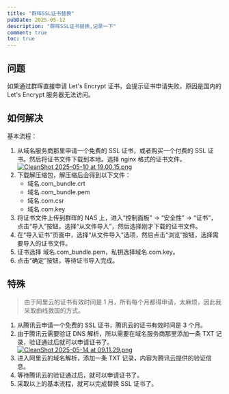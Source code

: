 ```yaml
---
title: "群晖SSL证书替换"
pubDate: 2025-05-12
description: "群晖SSL证书替换,记录一下"
comment: true
toc: true
---
```


## 问题

如果通过群晖直接申请 Let's Encrypt 证书，会提示证书申请失败，原因是国内的 Let's Encrypt 服务器无法访问。

## 如何解决

基本流程：

1. 从域名服务商那里申请一个免费的 SSL 证书，或者购买一个付费的 SSL 证书。然后将证书文件下载到本地。选择 nginx 格式的证书文件。
   [![CleanShot 2025-05-10 at 19.00.15.png](https://home.matrixpunk.com:9800/i/2025/05/17/68285df5a92ff.png)](https://home.matrixpunk.com:9800/i/2025/05/17/68285df5a92ff.png)
2. 下载解压缩包，解压缩后会得到以下文件：
   - 域名.com_bundle.crt
   - 域名.com_bundle.pem
   - 域名.com.csr
   - 域名.com.key
3. 将证书文件上传到群晖的 NAS 上，进入“控制面板” -> “安全性” -> “证书”，点击“导入”按钮，选择“从文件导入”，然后选择刚才下载的证书文件。
4. 在“导入证书”页面中，选择“从文件导入”选项，然后点击“浏览”按钮，选择需要导入的证书文件。
5. 证书选择 域名.com_bundle.pem，私钥选择域名.com.key。
6. 点击“确定”按钮，等待证书导入完成。

## 特殊

> 由于阿里云的证书有效时间是 1 月，所有每个月都得申请，太麻烦，因此我采取曲线救国的方式。

1. 从腾讯云申请一个免费的 SSL 证书，腾讯云的证书有效时间是 3 个月。
2. 由于腾讯云需要验证 DNS 解析，所以需要在域名服务商那里添加一条 TXT 记录，验证通过后就可以申请证书了。
   [![CleanShot 2025-05-14 at 09.11.29.png](https://home.matrixpunk.com:9800/i/2025/05/17/682861c8a1f4a.png)](https://home.matrixpunk.com:9800/i/2025/05/17/682861c8a1f4a.png)
3. 进入阿里云的域名解析，添加一条 TXT 记录，内容为腾讯云提供的验证信息。
4. 等待腾讯云的验证通过后，就可以申请证书了。
5. 采取以上的基本流程，就可以完成替换 SSL 证书了。
